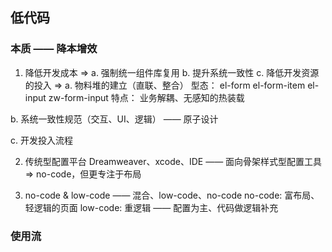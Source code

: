 ## 低代码
### 本质 —— 降本增效
1. 降低开发成本
=> a. 强制统一组件库复用 b. 提升系统一致性 c. 降低开发资源的投入
=>
a. 物料堆的建立（直联、整合）
型态：
el-form el-form-item el-input
zw-form-input
特点：
业务解耦、无感知的热装载

b. 系统一致性规范（交互、UI、逻辑） —— 原子设计

c. 开发投入流程

2. 传统型配置平台
Dreamweaver、xcode、IDE —— 面向骨架样式型配置工具
=> no-code，但更专注于布局

3. no-code & low-code —— 混合、low-code、no-code
no-code: 富布局、轻逻辑的页面
low-code: 重逻辑 —— 配置为主、代码做逻辑补充

### 使用流